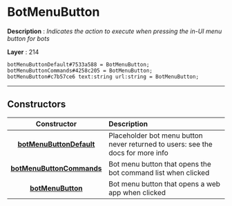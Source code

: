 # BotMenuButton

**Description** : *Indicates the action to execute when pressing the in\-UI menu button for bots*

**Layer** : 214

```tl
botMenuButtonDefault#7533a588 = BotMenuButton;
botMenuButtonCommands#4258c205 = BotMenuButton;
botMenuButton#c7b57ce6 text:string url:string = BotMenuButton;
```

---

## Constructors

| Constructor | Description |
| :---: | :--- |
| [**botMenuButtonDefault**](constructor/botMenuButtonDefault) | Placeholder bot menu button never returned to users: see the docs for more info |
| [**botMenuButtonCommands**](constructor/botMenuButtonCommands) | Bot menu button that opens the bot command list when clicked |
| [**botMenuButton**](constructor/botMenuButton) | Bot menu button that opens a web app when clicked |